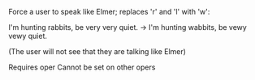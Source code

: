 Force a user to speak like Elmer;
replaces 'r' and 'l' with 'w':

<Valware> I'm hunting rabbits, be very very quiet.
  ->
<Valware> I'm hunting wabbits, be vewy vewy quiet.
  
(The user will not see that they are talking like Elmer)

Requires oper
Cannot be set on other opers
